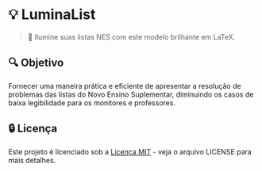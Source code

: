 # :bulb: LuminaList

> :flashlight: Ilumine suas listas NES com este modelo brilhante em LaTeX.

## :mag: Objetivo

Fornecer uma maneira prática e eficiente de apresentar a resolução de problemas das listas do Novo Ensino Suplementar, diminuindo os casos de baixa legibilidade para os monitores e professores.

## :lock: Licença

Este projeto é licenciado sob a [Licença MIT](/LICENSE) - veja o arquivo LICENSE para mais detalhes.
